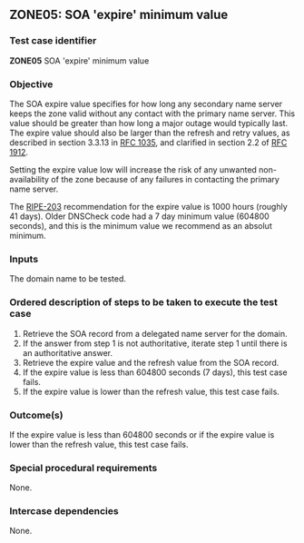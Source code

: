 ## ZONE05: SOA 'expire' minimum value

### Test case identifier
**ZONE05** SOA 'expire' minimum value

### Objective

The SOA expire value specifies for how long any secondary name server
keeps the zone valid without any contact with the primary name server.
This value should be greater than how long a major outage would
typically last. The expire value should also be larger than the
refresh and retry values, as described in section 3.3.13 in
[RFC 1035](https://tools.ietf.org/html/rfc1035), and clarified in
section 2.2 of [RFC 1912](https://tools.ietf.org/html/rfc1912).

Setting the expire value low will increase the risk of any unwanted
non-availability of the zone because of any failures in contacting
the primary name server.

The [RIPE-203](https://www.ripe.net/publications/docs/ripe-203) recommendation
for the expire value is 1000 hours (roughly 41 days). Older DNSCheck code
had a 7 day minimum value (604800 seconds), and this is the minimum
value we recommend as an absolut minimum.

### Inputs

The domain name to be tested.

### Ordered description of steps to be taken to execute the test case

1. Retrieve the SOA record from a delegated name server for the domain.
2. If the answer from step 1 is not authoritative, iterate step 1 until there is an authoritative answer.
3. Retrieve the expire value and the refresh value from the SOA record.
4. If the expire value is less than 604800 seconds (7 days), this test
   case fails.
5. If the expire value is lower than the refresh value, this test case
   fails.

### Outcome(s)

If the expire value is less than 604800 seconds or if the expire value is
lower than the refresh value, this test case fails.

### Special procedural requirements

None.

### Intercase dependencies

None.

